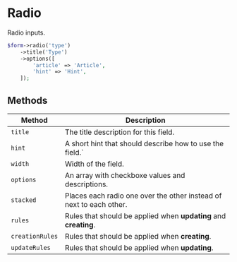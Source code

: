 # Radio

Radio inputs.

```php
$form->radio('type')
    ->title('Type')
    ->options([
        'article' => 'Article',
        'hint' => 'Hint',
    ]);
```

## Methods

| Method          | Description                                                         |
| --------------- | ------------------------------------------------------------------- |
| `title`         | The title description for this field.                               |
| `hint`          | A short hint that should describe how to use the field.`            |
| `width`         | Width of the field.                                                 |
| `options`       | An array with checkboxe values and descriptions.                    |
| `stacked`       | Places each radio one over the other instead of next to each other. |
| `rules`         | Rules that should be applied when **updating** and **creating**.    |
| `creationRules` | Rules that should be applied when **creating**.                     |
| `updateRules`   | Rules that should be applied when **updating**.                     |
